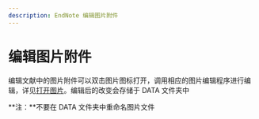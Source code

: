 ```yaml
---
description: EndNote 编辑图片附件
---
```


# 编辑图片附件

编辑文献中的图片附件可以双击图片图标打开，调用相应的图片编辑程序进行编辑，详见[打开图片](opening-the-figure-file.md)。编辑后的改变会存储于 DATA 文件夹中

**注：**不要在 DATA 文件夹中重命名图片文件

